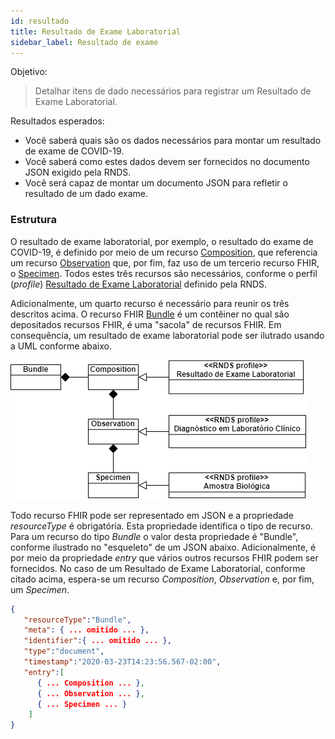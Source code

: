 ```yaml
---
id: resultado
title: Resultado de Exame Laboratorial
sidebar_label: Resultado de exame
---
```


Objetivo:

> Detalhar itens de dado necessários para registrar um Resultado de Exame Laboratorial.

Resultados esperados:

- Você saberá quais são os dados necessários para montar um resultado de exame de COVID-19.
- Você saberá como estes dados devem ser fornecidos no documento JSON exigido pela RNDS.
- Você será capaz de montar um documento JSON para refletir o resultado de um dado exame.

### Estrutura

O resultado de exame laboratorial, por exemplo, o resultado do exame de COVID-19, é definido por meio de um recurso [Composition](https://www.hl7.org/fhir/composition.html), que referencia um recurso [Observation](https://www.hl7.org/fhir/observation.html) que, por fim, faz uso de um tercerio recurso FHIR, o [Specimen](https://www.hl7.org/fhir/specimen.html). Todos estes três recursos são necessários, conforme o perfil (_profile_) [Resultado
de Exame Laboratorial](https://simplifier.net/redenacionaldedadosemsade/brresultadoexamelaboratorial) definido pela RNDS.

Adicionalmente, um quarto recurso é necessário para reunir os três descritos acima. O recurso FHIR [Bundle](https://www.hl7.org/fhir/bundle.html) é um contêiner no qual
são depositados recursos FHIR, é uma "sacola" de recursos FHIR. Em consequência,
um resultado de exame laboratorial pode ser ilutrado usando a UML conforme abaixo.

![img](../static/img/resultado-exame.png)

Todo recurso FHIR pode ser representado em JSON e a propriedade _resourceType_
é obrigatória. Esta propriedade identifica o tipo de recurso. Para um recurso
do tipo _Bundle_ o valor desta propriedade é "Bundle", conforme ilustrado
no "esqueleto" de um JSON abaixo. Adicionalmente, é por meio da propriedade
_entry_ que vários outros recursos FHIR podem ser fornecidos. No caso de um
Resultado de Exame Laboratorial, conforme citado acima, espera-se um recurso
_Composition_, _Observation_ e, por fim, um _Specimen_.

```json
{
   "resourceType":"Bundle",
   "meta": { ... omitido ... },
   "identifier":{ ... omitido ... },
   "type":"document",
   "timestamp":"2020-03-23T14:23:56.567-02:00",
   "entry":[
      { ... Composition ... },
      { ... Observation ... },
      { ... Specimen ... }
    ]
}
```

